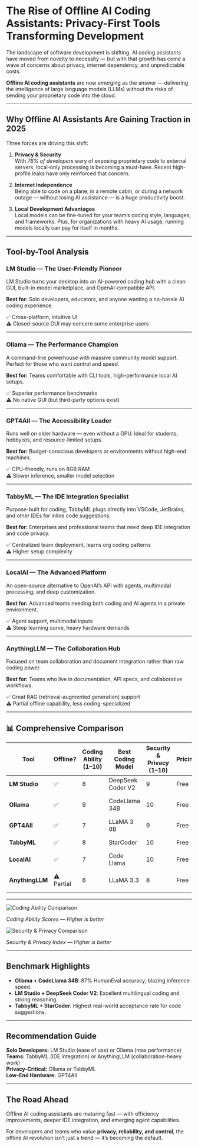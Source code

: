 # The Rise of Offline AI Coding Assistants: Privacy-First Tools Transforming Development

The landscape of software development is shifting. AI coding assistants have moved from novelty to necessity — but with that growth has come a wave of concerns about privacy, internet dependency, and unpredictable costs.  

**Offline AI coding assistants** are now emerging as the answer — delivering the intelligence of large language models (LLMs) without the risks of sending your proprietary code into the cloud.  

---

## Why Offline AI Assistants Are Gaining Traction in 2025

Three forces are driving this shift:  

1. **Privacy & Security**  
   With *76% of developers* wary of exposing proprietary code to external servers, local-only processing is becoming a must-have. Recent high-profile leaks have only reinforced that concern.

2. **Internet Independence**  
   Being able to code on a plane, in a remote cabin, or during a network outage — without losing AI assistance — is a huge productivity boost.

3. **Local Development Advantages**  
   Local models can be fine-tuned for your team’s coding style, languages, and frameworks. Plus, for organizations with heavy AI usage, running models locally can pay for itself in months.

---

## Tool-by-Tool Analysis

### **LM Studio — The User-Friendly Pioneer**
LM Studio turns your desktop into an AI-powered coding hub with a clean GUI, built-in model marketplace, and OpenAI-compatible API.  

**Best for:** Solo developers, educators, and anyone wanting a no-hassle AI coding experience.  

✅ Cross-platform, intuitive UI  
⚠️ Closed-source GUI may concern some enterprise users  

---

### **Ollama — The Performance Champion**
A command-line powerhouse with massive community model support. Perfect for those who want control and speed.  

**Best for:** Teams comfortable with CLI tools, high-performance local AI setups.  

✅ Superior performance benchmarks  
⚠️ No native GUI (but third-party options exist)  

---

### **GPT4All — The Accessibility Leader**
Runs well on older hardware — even without a GPU. Ideal for students, hobbyists, and resource-limited setups.  

**Best for:** Budget-conscious developers or environments without high-end machines.  

✅ CPU-friendly, runs on 8GB RAM  
⚠️ Slower inference, smaller model selection  

---

### **TabbyML — The IDE Integration Specialist**
Purpose-built for coding, TabbyML plugs directly into VSCode, JetBrains, and other IDEs for inline code suggestions.  

**Best for:** Enterprises and professional teams that need deep IDE integration and code privacy.  

✅ Centralized team deployment, learns org coding patterns  
⚠️ Higher setup complexity  

---

### **LocalAI — The Advanced Platform**
An open-source alternative to OpenAI’s API with agents, multimodal processing, and deep customization.  

**Best for:** Advanced teams needing both coding and AI agents in a private environment.  

✅ Agent support, multimodal inputs  
⚠️ Steep learning curve, heavy hardware demands  

---

### **AnythingLLM — The Collaboration Hub**
Focused on team collaboration and document integration rather than raw coding power.  

**Best for:** Teams who live in documentation, API specs, and collaborative workflows.  

✅ Great RAG (retrieval-augmented generation) support  
⚠️ Partial offline capability, less coding-specialized  

---

## 📊 Comprehensive Comparison

| Tool | Offline? | Coding Ability (1–10) | Best Coding Model | Security & Privacy (1–10) | Pricing | Best In |
|------|----------|------------------------|-------------------|---------------------------|---------|---------|
| **LM Studio** | ✅ | 8 | DeepSeek Coder V2 | 9 | Free | Best for GUI simplicity |
| **Ollama** | ✅ | 9 | CodeLlama 34B | 10 | Free | Best performance & ecosystem |
| **GPT4All** | ✅ | 7 | LLaMA 3 8B | 9 | Free | Best CPU-only solution |
| **TabbyML** | ✅ | 8 | StarCoder | 10 | Free | Best IDE integration |
| **LocalAI** | ✅ | 7 | Code Llama | 10 | Free | Best for AI agents |
| **AnythingLLM** | ⚠️ Partial | 6 | LLaMA 3.3 | 8 | Free | Best for team collaboration |

---

![Coding Ability Comparison](https://ppl-ai-code-interpreter-files.s3.amazonaws.com/web/direct-files/f2a809e75744a0891d733e4b84be38b1/e5dcd4c6-ddc9-421c-95f1-227054ffc54e/dd106ca7.png)  

*Coding Ability Scores — Higher is better*

![Security & Privacy Comparison](https://ppl-ai-code-interpreter-files.s3.amazonaws.com/web/direct-files/f2a809e75744a0891d733e4b84be38b1/d7a9162d-0e4d-47d2-8d47-c5b1ef59e49e/12ea87b5.png)  

*Security & Privacy Index — Higher is better*

---

## Benchmark Highlights
- **Ollama + CodeLlama 34B**: 87% HumanEval accuracy, blazing inference speed.  
- **LM Studio + DeepSeek Coder V2**: Excellent multilingual coding and strong reasoning.  
- **TabbyML + StarCoder**: Highest real-world acceptance rate for code suggestions.  

---

## Recommendation Guide

**Solo Developers:** LM Studio (ease of use) or Ollama (max performance)  
**Teams:** TabbyML (IDE integration) or AnythingLLM (collaboration-heavy work)  
**Privacy-Critical:** Ollama or TabbyML  
**Low-End Hardware:** GPT4All  

---

## The Road Ahead
Offline AI coding assistants are maturing fast — with efficiency improvements, deeper IDE integration, and emerging agent capabilities.  

For developers and teams who value **privacy, reliability, and control**, the offline AI revolution isn’t just a trend — it’s becoming the default.

